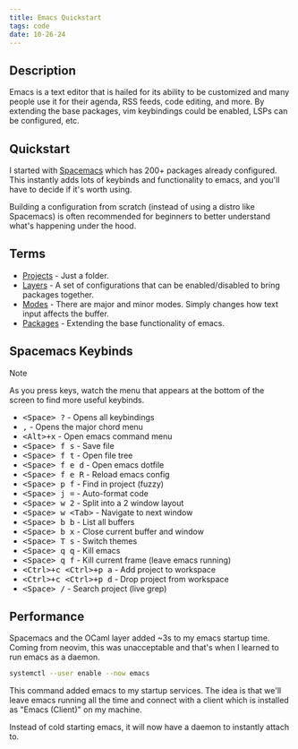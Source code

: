```yaml
---
title: Emacs Quickstart
tags: code
date: 10-26-24
---
```


## Description

Emacs is a text editor that is hailed for its ability to be customized and many
people use it for their agenda, RSS feeds, code editing, and more. By extending
the base packages, vim keybindings could be enabled, LSPs can be configured, etc.

## Quickstart

I started with [Spacemacs](https://www.spacemacs.org/) which has 200+ packages
already configured. This instantly adds lots of keybinds and functionality to
emacs, and you'll have to decide if it's worth using.

Building a configuration from scratch (instead of using a distro like Spacemacs)
is often recommended for beginners to better understand what's happening
under the hood.

<!-- TODO: Insert image -->

## Terms

- [Projects](https://www.gnu.org/software/emacs/manual/html_node/emacs/Projects.html) - Just a folder.
- [Layers](https://www.spacemacs.org/doc/LAYERS.html) - A set of configurations that can be enabled/disabled to bring packages together.
- [Modes](https://www.gnu.org/software/emacs/manual/html_node/emacs/Modes.html) - There are major and minor modes. Simply changes how text input affects the buffer.
- [Packages](https://www.gnu.org/software/emacs/manual/html_node/emacs/Packages.html) - Extending the base functionality of emacs.

## Spacemacs Keybinds

>[!note]
>As you press keys, watch the menu that appears at the bottom of the screen to find more useful keybinds.

- <kbd>\<Space\> ?</kbd> - Opens all keybindings
- <kbd>,</kbd> - Opens the major chord menu
- <kbd>\<Alt\>+x</kbd> - Open emacs command menu
- <kbd>\<Space\> f s</kbd> - Save file
- <kbd>\<Space\> f t</kbd> - Open file tree
- <kbd>\<Space\> f e d</kbd> - Open emacs dotfile
- <kbd>\<Space\> f e R</kbd> - Reload emacs config
- <kbd>\<Space\> p f</kbd> - Find in project (fuzzy)
- <kbd>\<Space\> j =</kbd> - Auto-format code
- <kbd>\<Space\> w 2</kbd> - Split into a 2 window layout
- <kbd>\<Space\> w \<Tab\></kbd> - Navigate to next window
- <kbd>\<Space\> b b</kbd> - List all buffers
- <kbd>\<Space\> b x</kbd> - Close current buffer and window
- <kbd>\<Space\> T s</kbd> - Switch themes
- <kbd>\<Space\> q q</kbd> - Kill emacs
- <kbd>\<Space\> q f</kbd> - Kill current frame (leave emacs running)
- <kbd>\<Ctrl\>+c \<Ctrl\>+p a</kbd> - Add project to workspace
- <kbd>\<Ctrl\>+c \<Ctrl\>+p d</kbd> - Drop project from workspace
- <kbd>\<Space\> /</kbd> - Search project (live grep)

## Performance

Spacemacs and the OCaml layer added ~3s to my emacs startup time. Coming from
neovim, this was unacceptable and that's when I learned to run emacs as a daemon.

```bash
systemctl --user enable --now emacs
```

This command added emacs to my startup services. The idea is that we'll leave
emacs running all the time and connect with a client which is installed
as "Emacs (Client)" on my machine.

Instead of cold starting emacs, it will now have a daemon to instantly attach to.